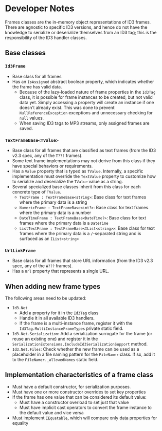 ﻿# Developer Notes
Frames classes are the in-memory object representations of ID3 frames. There are agnostic to specific ID3 versions, and hence do not have the knowledge to serialize or deserialize themselves from an ID3 tag; this is the responsibility of the ID3 handler classes.

## Base classes

### `Id3Frame`
* Base class for all frames
* Has an `IsAssigned` abstract boolean property, which indicates whether the frame has valid data.
    * Because of the lazy-loaded nature of frame properties in the `Id3Tag` class, it is possible for frame instances to be created, but not valid data yet. Simply accessing a property will create an instance if one doesn't already exist. This was done to prevent `NullReferenceException` exceptions and unnecessary checking for `null` values.
	* When saving ID3 tags to MP3 streams, only assigned frames are saved.

### `TextFrameBase<TValue>`
* Base class for all frames that are classified as text frames (from the ID3 v2.3 spec, any of the `T???` frames).
* Some text frame implementations may not derive from this class if they have special behaviors or requirements.
* Has a `Value` property that is typed as `TValue`. Internally, a specific implementation must override the `TextValue` property to customize how to serialize and deserialize the `TValue` value as a string.
* Several specialized base classes inherit from this class for each concrete type of `TValue`.
	* `TextFrame : TextFrameBase<string>`: Base class for text frames where the primary data is a string
	* `NumericFrame : TextFrameBase<int?>`: Base class for text frames where the primary data is a number
	* `DateTimeFrame : TextFrameBase<DateTime?>`: Base class for text frames where the primary data is a `DateTime`
	* `ListTextFrame : TextFrameBase<IList<string>>`: Base class for text frames where the primary data is a `/`-separated string and is surfaced as an `IList<string>`

### `UrlLinkFrame`
* Base class for all frames that store URL information (from the ID3 v2.3 spec, any of the `W???` frames).
* Has a `Url` property that represents a single URL.

## When adding new frame types
The following areas need to be updated:
* `Id3.Net`
    * Add a property for it in the `Id3Tag` class
    * Handle it in all available ID3 handlers.
	* If the frame is a multi-instance frame, register it with the `Id3Tag.MultiInstanceFrameTypes` private static field.
* `Id3.Net.Serialization`: Add a serialization surrogate for the frame (or reuse an existing one) and register it in the `SerializationExtensions.IncludeId3SerializationSupport` method.
* `Id3.Net.Files`: Check whether the new frame can be used as a placeholder in a file naming pattern for the `FileNamer` class. If so, add it to the `FileNamer._allowedNames` static field.

## Implementation characteristics of a frame class
* Must have a default constructor, for serialization purposes.
* Must have one or more constructor overrides to set key properties
* If the frame has one value that can be considered its default value:
    * Must have a constructor overload to set just that value
	* Must have implicit cast operators to convert the frame instance to the default value and vice versa
* Must implement `IEquatable`, which will compare only data properties for equality
